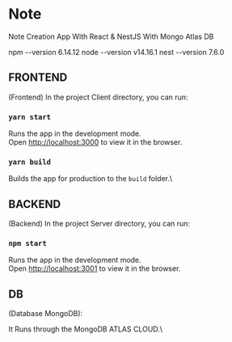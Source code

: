 # Note

Note Creation App With React & NestJS With Mongo Atlas DB

npm --version
6.14.12
node --version
v14.16.1
nest --version
7.6.0

## FRONTEND

(Frontend) In the project Client directory, you can run:

### `yarn start`

Runs the app in the development mode.\
Open [http://localhost:3000](http://localhost:3000) to view it in the browser.

### `yarn build`

Builds the app for production to the `build` folder.\


## BACKEND

(Backend) In the project Server directory, you can run:

### `npm start`

Runs the app in the development mode.\
Open [http://localhost:3001](http://localhost:3001) to view it in the browser.

## DB

(Database MongoDB):

It Runs through the MongoDB ATLAS CLOUD.\
